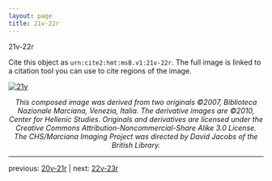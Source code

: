 ```yaml
---
layout: page
title: 21v-22r
---
```


21v-22r

Cite this object as `urn:cite2:hmt:msB.v1:21v-22r`. The full image is linked to a citation tool you can use to cite regions of the image.

[![21v](http://www.homermultitext.org/iipsrv?IIIF=/project/homer/pyramidal/deepzoom/hmt/vbbifolio/v1/vb_21v_22r.tif/full/800,/0/default.jpg)](http://www.homermultitext.org/ict2/?urn=urn:cite2:hmt:vbbifolio.v1:vb_21v_22r) 

<p style="text-align: center; font-style: italic;">This composed image was derived from two originals ©2007, Biblioteca Nazionale Marciana, Venezia, Italia. The derivative images are ©2010, Center for Hellenic Studies. Originals and derivatives are licensed under the Creative Commons Attribution-Noncommercial-Share Alike 3.0 License. The CHS/Marciana Imaging Project was directed by David Jacobs of the British Library.</p>

---

previous: [20v-21r](../20v-21r/) | next: [22v-23r](../22v-23r/)